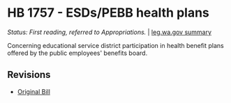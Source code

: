 # HB 1757 - ESDs/PEBB health plans
*Status: First reading, referred to Appropriations.* | [leg.wa.gov summary](https://app.leg.wa.gov/billsummary?BillNumber=1757&Year=2021)

Concerning educational service district participation in health benefit plans offered by the public employees' benefits board.

## Revisions
* [Original Bill](1/)